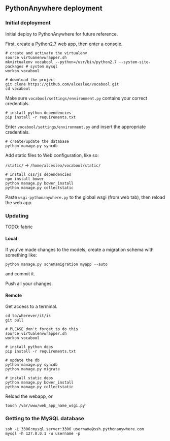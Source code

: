 ## PythonAnywhere deployment

### Initial deployment

Initial deploy to PythonAnywhere for future reference.

First, create a Python2.7 web app, then enter a console.

    # create and activate the virtualenv
    source virtuanenvwrapper.sh
    mkvirtualenv vocabool --python=/usr/bin/python2.7 --system-site-packages # system mysql
    workon vocabool

    # download the project
    git clone https://github.com/alcesleo/vocabool.git
    cd vocabool

Make sure `vocabool/settings/environment.py` contains your correct credentials.

    # install python dependencies
    pip install -r requirements.txt

Enter `vocabool/settings/environment.py` and insert the appropriate credentials.

    # create/update the database
    python manage.py syncdb

Add static files to Web configuration, like so:

`/static/` -> `/home/alcesleo/vocabool/static/`

    # install css/js dependencies
    npm install bower
    python manage.py bower_install
    python manage.py collectstatic

Paste `wsgi-pythonanywhere.py` to the global wsgi (from web tab), then reload the web app.

### Updating

TODO: fabric

#### Local

If you've made changes to the models, create a migration schema with something like:

    python manage.py schemamigration myapp --auto

and commit it.

Push all your changes.

#### Remote

Get access to a terminal.

    cd to/wherever/it/is
    git pull

    # PLEASE don't forget to do this
    source virtualenvwrapper.sh
    workon vocabool

    # install python deps
    pip install -r requirements.txt

    # update the db
    python manage.py syncdb
    python manage.py migrate

    # install static deps
    python manage.py bower_install
    python manage.py collectstatic

Reload the webapp, or

    touch /var/www/web_app_name_wsgi.py'

### Getting to the MySQL database

    ssh -L 3306:mysql.server:3306 username@ssh.pythonanywhere.com
    mysql -h 127.0.0.1 -u username -p
